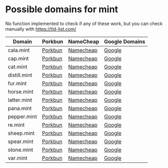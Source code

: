 # Possible domains for mint

No function implemented to check if any of these work, but you can check manually with https://tld-list.com/

| Domain | Porkbun | NameCheap | Google Domains |
|---|---|---|---|
| cala.mint | [Porkbun](https://porkbun.com/checkout/search?prb=e814663da1&tlds=&idnLanguage=&search=search&q=cala.mint) | [Namecheap](https://www.namecheap.com/domains/registration/results/?domain=cala.mint) | [Google](https://domains.google.com/registrar/search?searchTerm=cala.mint) |
| cap.mint | [Porkbun](https://porkbun.com/checkout/search?prb=e814663da1&tlds=&idnLanguage=&search=search&q=cap.mint) | [Namecheap](https://www.namecheap.com/domains/registration/results/?domain=cap.mint) | [Google](https://domains.google.com/registrar/search?searchTerm=cap.mint) |
| cat.mint | [Porkbun](https://porkbun.com/checkout/search?prb=e814663da1&tlds=&idnLanguage=&search=search&q=cat.mint) | [Namecheap](https://www.namecheap.com/domains/registration/results/?domain=cat.mint) | [Google](https://domains.google.com/registrar/search?searchTerm=cat.mint) |
| distill.mint | [Porkbun](https://porkbun.com/checkout/search?prb=e814663da1&tlds=&idnLanguage=&search=search&q=distill.mint) | [Namecheap](https://www.namecheap.com/domains/registration/results/?domain=distill.mint) | [Google](https://domains.google.com/registrar/search?searchTerm=distill.mint) |
| fur.mint | [Porkbun](https://porkbun.com/checkout/search?prb=e814663da1&tlds=&idnLanguage=&search=search&q=fur.mint) | [Namecheap](https://www.namecheap.com/domains/registration/results/?domain=fur.mint) | [Google](https://domains.google.com/registrar/search?searchTerm=fur.mint) |
| horse.mint | [Porkbun](https://porkbun.com/checkout/search?prb=e814663da1&tlds=&idnLanguage=&search=search&q=horse.mint) | [Namecheap](https://www.namecheap.com/domains/registration/results/?domain=horse.mint) | [Google](https://domains.google.com/registrar/search?searchTerm=horse.mint) |
| latter.mint | [Porkbun](https://porkbun.com/checkout/search?prb=e814663da1&tlds=&idnLanguage=&search=search&q=latter.mint) | [Namecheap](https://www.namecheap.com/domains/registration/results/?domain=latter.mint) | [Google](https://domains.google.com/registrar/search?searchTerm=latter.mint) |
| pana.mint | [Porkbun](https://porkbun.com/checkout/search?prb=e814663da1&tlds=&idnLanguage=&search=search&q=pana.mint) | [Namecheap](https://www.namecheap.com/domains/registration/results/?domain=pana.mint) | [Google](https://domains.google.com/registrar/search?searchTerm=pana.mint) |
| pepper.mint | [Porkbun](https://porkbun.com/checkout/search?prb=e814663da1&tlds=&idnLanguage=&search=search&q=pepper.mint) | [Namecheap](https://www.namecheap.com/domains/registration/results/?domain=pepper.mint) | [Google](https://domains.google.com/registrar/search?searchTerm=pepper.mint) |
| re.mint | [Porkbun](https://porkbun.com/checkout/search?prb=e814663da1&tlds=&idnLanguage=&search=search&q=re.mint) | [Namecheap](https://www.namecheap.com/domains/registration/results/?domain=re.mint) | [Google](https://domains.google.com/registrar/search?searchTerm=re.mint) |
| sheep.mint | [Porkbun](https://porkbun.com/checkout/search?prb=e814663da1&tlds=&idnLanguage=&search=search&q=sheep.mint) | [Namecheap](https://www.namecheap.com/domains/registration/results/?domain=sheep.mint) | [Google](https://domains.google.com/registrar/search?searchTerm=sheep.mint) |
| spear.mint | [Porkbun](https://porkbun.com/checkout/search?prb=e814663da1&tlds=&idnLanguage=&search=search&q=spear.mint) | [Namecheap](https://www.namecheap.com/domains/registration/results/?domain=spear.mint) | [Google](https://domains.google.com/registrar/search?searchTerm=spear.mint) |
| stone.mint | [Porkbun](https://porkbun.com/checkout/search?prb=e814663da1&tlds=&idnLanguage=&search=search&q=stone.mint) | [Namecheap](https://www.namecheap.com/domains/registration/results/?domain=stone.mint) | [Google](https://domains.google.com/registrar/search?searchTerm=stone.mint) |
| var.mint | [Porkbun](https://porkbun.com/checkout/search?prb=e814663da1&tlds=&idnLanguage=&search=search&q=var.mint) | [Namecheap](https://www.namecheap.com/domains/registration/results/?domain=var.mint) | [Google](https://domains.google.com/registrar/search?searchTerm=var.mint) |
